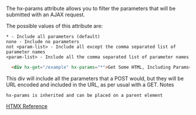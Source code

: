 The hx-params attribute allows you to filter the parameters that will be submitted with an AJAX request.

The possible values of this attribute are:

    * - Include all parameters (default)
    none - Include no parameters
    not <param-list> - Include all except the comma separated list of parameter names
    <param-list> - Include all the comma separated list of parameter names

```html
  <div hx-get="/example" hx-params="*">Get Some HTML, Including Params</div>
```

This div will include all the parameters that a POST would, but they will be URL encoded and included in the URL, as per usual with a GET.
Notes

    hx-params is inherited and can be placed on a parent element


[HTMX Reference](https://htmx.org/attributes/hx-params/)
